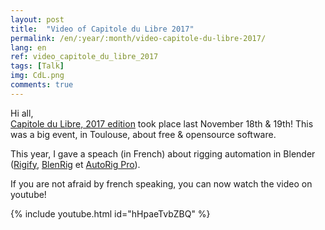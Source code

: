 ```yaml
---
layout: post
title:  "Video of Capitole du Libre 2017"
permalink: /en/:year/:month/video-capitole-du-libre-2017/
lang: en
ref: video_capitole_du_libre_2017
tags: [Talk]
img: CdL.png
comments: true
---
```


Hi all,  
[Capitole du Libre, 2017 edition][3] took place last November 18th & 19th! This was a big event, in Toulouse, about free & opensource software.  

This year, I gave a speach (in French) about rigging automation in Blender ([Rigify][4], [BlenRig][5] et [AutoRig Pro][6]).  

If you are not afraid by french speaking, you can now watch the video on youtube!

{% include youtube.html id="hHpaeTvbZBQ" %}

[3]: https://2017.capitoledulibre.org
[4]: https://wiki.blender.org/index.php/Extensions:2.6/Py/Scripts/Rigging/Rigify
[5]: https://cloud.blender.org/p/blenrig/
[6]: https://www.blendermarket.com/products/auto-rig-pro
